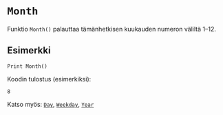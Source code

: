 `Month`
==========

Funktio `Month()` palauttaa tämänhetkisen kuukauden numeron väliltä 1–12.

Esimerkki
----------

    Print Month()
    
Koodin tulostus (esimerkiksi):

    8
    
Katso myös: [`Day`](manual:day), [`Weekday`](manual:weekday), [`Year`](manual:year)